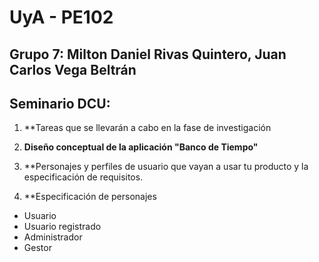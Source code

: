 # UyA - PE102
## Grupo 7: Milton Daniel Rivas Quintero, Juan Carlos Vega Beltrán
## Seminario DCU:  


1. **Tareas que se llevarán a cabo en la fase de investigación 


2. **Diseño conceptual de la aplicación "Banco de Tiempo"**



3. **Personajes y perfiles de usuario que vayan a usar tu producto y la especificación de requisitos.

4. **Especificación de personajes

- Usuario
- Usuario registrado
- Administrador
- Gestor

